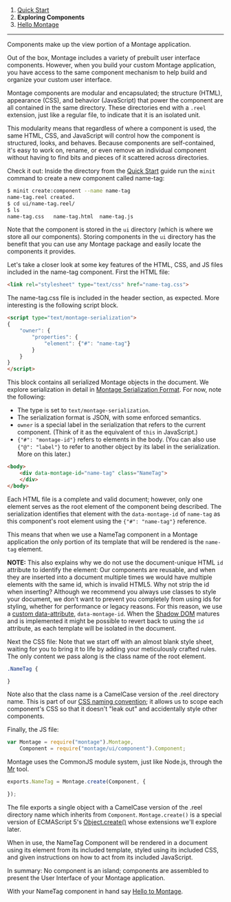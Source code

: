 1. [Quick Start](https://github.com/montagejs/montage/wiki/Quick-Start)
2. **Exploring Components**
3. [Hello Montage](https://github.com/montagejs/montage/wiki/Hello-Montage)

***
Components make up the view portion of a Montage application.

Out of the box, Montage includes a variety of prebuilt user interface components. However, when you build your custom Montage application, you have access to the same component mechanism to help build and organize your custom user interface.

Montage components are modular and encapsulated; the structure (HTML), appearance (CSS), and behavior (JavaScript) that power the component are all contained in the same directory. These directories end with a `.reel` extension, just like a regular file, to indicate that it is an isolated unit.

This modularity means that regardless of where a component is used, the same HTML, CSS, and JavaScript will control how the component is structured, looks, and behaves. Because components are self-contained, it's easy to work on, rename, or even remove an individual component without having to find bits and pieces of it scattered across directories.

Check it out: Inside the directory from the [Quick Start](https://github.com/montagejs/montage/wiki/Quick-Start) guide run the `minit` command to create a new component called name-tag:

```bash
$ minit create:component --name name-tag
name-tag.reel created.
$ cd ui/name-tag.reel/
$ ls 
name-tag.css   name-tag.html  name-tag.js
```

Note that the component is stored in the `ui` directory (which is where we store all our components). Storing components in the `ui` directory has the benefit that you can use any Montage package and easily locate the components it provides.

Let's take a closer look at some key features of the HTML, CSS, and JS files included in the name-tag component. First the HTML file:

```html
<link rel="stylesheet" type="text/css" href="name-tag.css">
```

The name-tag.css file is included in the header section, as expected. More interesting is the following script block.


```html
<script type="text/montage-serialization">
{
    "owner": {
        "properties": {
            "element": {"#": "name-tag"}
        }
    }
}
</script>
```

This block contains all serialized Montage objects in the document. We explore serialization in detail in [Montage Serialization Format](http://montagejs.org/docs/Montage-serialization-format). For now, note the following:

* The type is set to `text/montage-serialization`.
* The serialization format is JSON, with some enforced semantics.
* `owner` is a special label in the serialization that refers to the current component. (Think of it as the equivalent of `this` in JavaScript.)
* `{"#": "montage-id"}` refers to elements in the body. (You can also use `{"@": "label"}` to refer to another object by its label in the serialization. More on this later.)

```html
<body>
    <div data-montage-id="name-tag" class="NameTag">
    </div>
</body>
```

Each HTML file is a complete and valid document; however, only one element serves as the root element of the component being described. The serialization identifies that element with the `data-montage-id` of `name-tag` as this component's root element using the ```{"#": "name-tag"}``` reference.

This means that when we use a NameTag component in a Montage application the only portion of its template that will be rendered is the `name-tag` element. 

**NOTE:** This also explains why we do not use the document-unique HTML `id` attribute to identify the element: Our components are reusable, and when they are inserted into a document multiple times we would have multiple elements with the same id, which is invalid HTML5. Why not strip the id when inserting? Although we recommend you always use classes to style your document, we don't want to prevent you completely from using ids for styling, whether for performance or legacy reasons. For this reason, we use a [custom data-attribute](http://www.whatwg.org/specs/web-apps/current-work/multipage/elements.html#custom-data-attribute), `data-montage-id`. When the [Shadow DOM](https://dvcs.w3.org/hg/webcomponents/raw-file/tip/spec/shadow/index.html) matures and is implemented it might be possible to revert back to using the `id` attribute, as each template will be isolated in the document.

Next the CSS file: Note that we start off with an almost blank style sheet, waiting for you to bring it to life by adding your meticulously crafted rules. The only content we pass along is the class name of the root element.

```css
.NameTag {

}
```

Note also that the class name is a CamelCase version of the .reel directory name. This is part of our [CSS naming convention](https://github.com/montagejs/montage/wiki/Naming-Conventions); it allows us to scope each component's CSS so that it doesn't "leak out" and accidentally style other components.

Finally, the JS file:

```javascript
var Montage = require("montage").Montage,
    Component = require("montage/ui/component").Component;
```

Montage uses the CommonJS module system, just like Node.js, through the [Mr](https://github.com/montagejs/mr) tool.


```javascript
exports.NameTag = Montage.create(Component, {

});
```


The file exports a single object with a CamelCase version of the .reel directory name which inherits from `Component`. `Montage.create()` is a special version of ECMAScript 5's [Object.create()](https://developer.mozilla.org/en-US/docs/JavaScript/Reference/Global_Objects/Object/create) whose extensions we'll explore later.

When in use, the NameTag Component will be rendered in a document using its element from its included template, styled using its included CSS, and given instructions on how to act from its included JavaScript.

In summary: No component is an island; components are assembled to present the User Interface of your Montage application.

With your NameTag component in hand say [Hello to Montage](https://github.com/montagejs/montage/wiki/Hello-Montage).